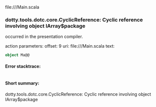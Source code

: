 file://<WORKSPACE>/Main.scala
### dotty.tools.dotc.core.CyclicReference: Cyclic reference involving object IArray$package

occurred in the presentation compiler.

action parameters:
offset: 9
uri: file://<WORKSPACE>/Main.scala
text:
```scala
object Ma@@

```



#### Error stacktrace:

```

```
#### Short summary: 

dotty.tools.dotc.core.CyclicReference: Cyclic reference involving object IArray$package
